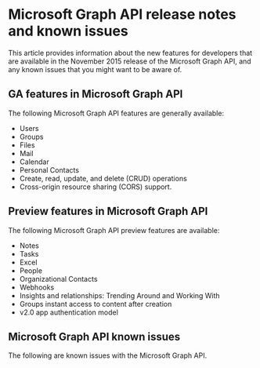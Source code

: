 # Microsoft Graph API release notes and known issues


This article provides information about the new features for developers that are available in the November 2015 release of the Microsoft Graph API, and any known issues that you might want to be aware of. 

## GA features in Microsoft Graph API

The following Microsoft Graph API features are generally available:

* Users
* Groups
* Files
* Mail
* Calendar
* Personal Contacts 
* Create, read, update, and delete (CRUD) operations
* Cross-origin resource sharing (CORS) support.

	
## Preview features in Microsoft Graph API

The following Microsoft Graph API preview features are available:

* Notes 
* Tasks
* Excel
* People
* Organizational Contacts
* Webhooks
* Insights and relationships: Trending Around and Working With
* Groups instant access to content after creation
* v2.0 app authentication model 


## Microsoft Graph API known issues

The following are known issues with the Microsoft Graph API.

<!--## Additional resources 

- [Microsoft Graph API FAQs](\microsoft-graph-api-FAQs.md) 
- [OneDrive API (preview) release notes](http://aka.ms/odb-api-release-notes)  -->
